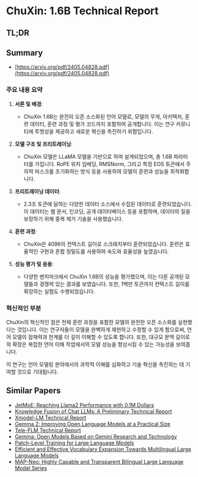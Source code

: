 # ChuXin: 1.6B Technical Report
## TL;DR
## Summary
- [https://arxiv.org/pdf/2405.04828.pdf](https://arxiv.org/pdf/2405.04828.pdf)

### 주요 내용 요약

1. **서론 및 배경**:
   - ChuXin 1.6B는 완전히 오픈 소스화된 언어 모델로, 모델의 무게, 아키텍처, 훈련 데이터, 훈련 과정 및 평가 코드까지 포함하여 공개합니다. 이는 연구 커뮤니티에 투명성을 제공하고 새로운 혁신을 촉진하기 위함입니다.

2. **모델 구조 및 프리트레이닝**:
   - ChuXin 모델은 LLaMA 모델을 기반으로 하여 설계되었으며, 총 1.6B 파라미터를 가집니다. RoPE 위치 임베딩, RMSNorm, 그리고 특정 EOS 토큰에서 주의력 마스크를 초기화하는 방식 등을 사용하여 모델의 훈련과 성능을 최적화합니다.

3. **프리트레이닝 데이터**:
   - 2.3조 토큰에 달하는 다양한 데이터 소스에서 수집된 데이터로 훈련되었습니다. 이 데이터는 웹 문서, 인코딩, 공개 데이터베이스 등을 포함하며, 데이터의 질을 보장하기 위해 중복 제거 기술을 사용했습니다.

4. **훈련 과정**:
   - ChuXin은 4096의 컨텍스트 길이로 스크래치부터 훈련되었습니다. 훈련은 효율적인 구현과 혼합 정밀도를 사용하여 속도와 효율성을 높였습니다.

5. **성능 평가 및 응용**:
   - 다양한 벤치마크에서 ChuXin 1.6B의 성능을 평가했으며, 이는 다른 공개된 모델들과 경쟁력 있는 결과를 보였습니다. 또한, 1백만 토큰까지 컨텍스트 길이를 확장하는 실험도 수행되었습니다.

### 혁신적인 부분
ChuXin의 혁신적인 점은 전체 훈련 과정을 포함한 모델의 완전한 오픈 소스화를 실현했다는 것입니다. 이는 연구자들이 모델을 완벽하게 재현하고 수정할 수 있게 함으로써, 언어 모델의 잠재력과 한계를 더 깊이 이해할 수 있도록 합니다. 또한, 대규모 문맥 길이로의 확장은 복잡한 언어 이해 작업에서의 모델 성능을 향상시킬 수 있는 가능성을 보여줍니다.

이 연구는 언어 모델링 분야에서의 과학적 이해를 심화하고 기술 혁신을 촉진하는 데 기여할 것으로 기대됩니다.

## Similar Papers
- [JetMoE: Reaching Llama2 Performance with 0.1M Dollars](2404.07413.md)
- [Knowledge Fusion of Chat LLMs: A Preliminary Technical Report](2402.16107.md)
- [Xmodel-LM Technical Report](2406.02856.md)
- [Gemma 2: Improving Open Language Models at a Practical Size](2408.00118.md)
- [Tele-FLM Technical Report](2404.16645.md)
- [Gemma: Open Models Based on Gemini Research and Technology](2403.08295.md)
- [Patch-Level Training for Large Language Models](2407.12665.md)
- [Efficient and Effective Vocabulary Expansion Towards Multilingual Large Language Models](2402.14714.md)
- [MAP-Neo: Highly Capable and Transparent Bilingual Large Language Model Series](2405.19327.md)
